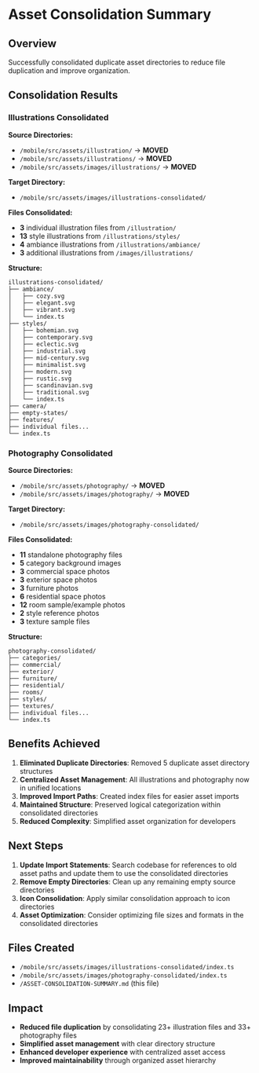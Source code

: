 # Asset Consolidation Summary

## Overview
Successfully consolidated duplicate asset directories to reduce file duplication and improve organization.

## Consolidation Results

### Illustrations Consolidated
**Source Directories:**
- `/mobile/src/assets/illustration/` → **MOVED**
- `/mobile/src/assets/illustrations/` → **MOVED**
- `/mobile/src/assets/images/illustrations/` → **MOVED**

**Target Directory:**
- `/mobile/src/assets/images/illustrations-consolidated/`

**Files Consolidated:**
- **3** individual illustration files from `/illustration/`
- **13** style illustrations from `/illustrations/styles/`
- **4** ambiance illustrations from `/illustrations/ambiance/`
- **3** additional illustrations from `/images/illustrations/`

**Structure:**
```
illustrations-consolidated/
├── ambiance/
│   ├── cozy.svg
│   ├── elegant.svg
│   ├── vibrant.svg
│   └── index.ts
├── styles/
│   ├── bohemian.svg
│   ├── contemporary.svg
│   ├── eclectic.svg
│   ├── industrial.svg
│   ├── mid-century.svg
│   ├── minimalist.svg
│   ├── modern.svg
│   ├── rustic.svg
│   ├── scandinavian.svg
│   ├── traditional.svg
│   └── index.ts
├── camera/
├── empty-states/
├── features/
├── individual files...
└── index.ts
```

### Photography Consolidated
**Source Directories:**
- `/mobile/src/assets/photography/` → **MOVED**
- `/mobile/src/assets/images/photography/` → **MOVED**

**Target Directory:**
- `/mobile/src/assets/images/photography-consolidated/`

**Files Consolidated:**
- **11** standalone photography files
- **5** category background images
- **3** commercial space photos
- **3** exterior space photos
- **3** furniture photos
- **6** residential space photos
- **12** room sample/example photos
- **2** style reference photos
- **3** texture sample files

**Structure:**
```
photography-consolidated/
├── categories/
├── commercial/
├── exterior/
├── furniture/
├── residential/
├── rooms/
├── styles/
├── textures/
├── individual files...
└── index.ts
```

## Benefits Achieved

1. **Eliminated Duplicate Directories**: Removed 5 duplicate asset directory structures
2. **Centralized Asset Management**: All illustrations and photography now in unified locations
3. **Improved Import Paths**: Created index files for easier asset imports
4. **Maintained Structure**: Preserved logical categorization within consolidated directories
5. **Reduced Complexity**: Simplified asset organization for developers

## Next Steps

1. **Update Import Statements**: Search codebase for references to old asset paths and update them to use the consolidated directories
2. **Remove Empty Directories**: Clean up any remaining empty source directories
3. **Icon Consolidation**: Apply similar consolidation approach to icon directories
4. **Asset Optimization**: Consider optimizing file sizes and formats in the consolidated directories

## Files Created

- `/mobile/src/assets/images/illustrations-consolidated/index.ts`
- `/mobile/src/assets/images/photography-consolidated/index.ts`
- `/ASSET-CONSOLIDATION-SUMMARY.md` (this file)

## Impact

- **Reduced file duplication** by consolidating 23+ illustration files and 33+ photography files
- **Simplified asset management** with clear directory structure
- **Enhanced developer experience** with centralized asset access
- **Improved maintainability** through organized asset hierarchy